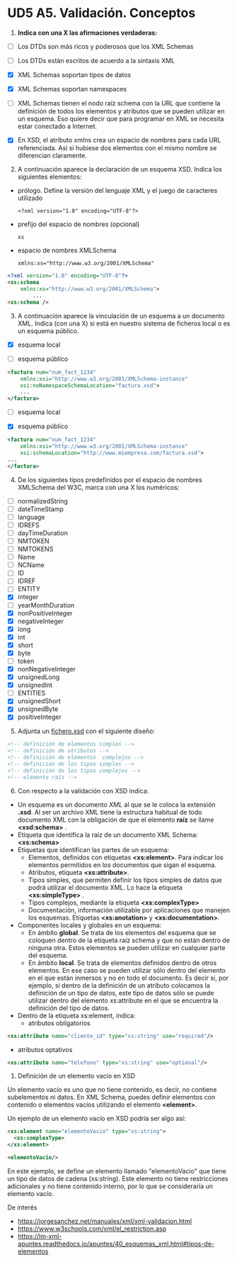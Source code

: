 # UD5 A5. Validación. Conceptos

1. **Indica con una X las afirmaciones verdaderas:**

- [ ] Los DTDs son más ricos y poderosos que los XML Schemas

- [ ] Los DTDs están escritos de acuerdo a la sintaxis XML

- [X] XML Schemas soportan tipos de datos

- [X] XML Schemas soportan namespaces
- [ ] XML Schemas tienen el nodo raíz schema con la URL que contiene la definición de todos los elementos y atributos que se pueden utilizar en un esquema. Eso quiere decir que para programar en XML se necesita estar conectado a Internet.
- [X] En XSD, el atributo xmlns crea un espacio de nombres para cada URL referenciada. Así si hubiese dos elementos con el mismo nombre se diferencian claramente.



2. A continuación aparece la declaración de un esquema XSD. Indica los siguientes elementos:

- prólogo. Define la versión del lenguaje XML y el juego de caracteres utilizado

  ```
  <?xml version="1.0" encoding="UTF-8"?>
  ```

- prefijo del espacio de nombres (opcional)

  ```
  xs
  ```

- espacio de nombres XMLSchema
  ```
  xmlns:xs="http://www.w3.org/2001/XMLSchema"
  ```
```xml
<?xml version="1.0" encoding="UTF-8"?>
<xs:schema 
    xmlns:xs="http://www.w3.org/2001/XMLSchema">
		...
<xs:schema />
```

3. A continuación aparece la vinculación de un esquema a un documento XML. Indica (con una X) si está en nuestro sistema de ficheros local o es un esquema público.

- [X] esquema local

- [ ] esquema público
```xml
<factura num="num_fact_1234"
    xmlns:xsi="http://www.w3.org/2001/XMLSchema-instance"
    xsi:noNamespaceSchemaLocation="factura.xsd">
	...
</factura>
```

- [ ] esquema local

- [X] esquema público
```xml
<factura num="num_fact_1234"
    xmlns:xsi="http://www.w3.org/2001/XMLSchema-instance"
    xsi:schemaLocation="http://www.miempresa.com/factura.xsd">
...
</factura>	
```
  
4. De los siguientes tipos predefinidos por el espacio de nombres XMLSchema del W3C, marca con una X los numéricos:
- [ ] normalizedString
- [ ] dateTimeStamp
- [ ] language
- [ ] IDREFS
- [ ] dayTimeDuration
- [ ] NMTOKEN
- [ ] NMTOKENS
- [ ] Name
- [ ] NCName
- [ ] ID
- [ ] IDREF
- [ ] ENTITY
- [x] integer
- [ ] yearMonthDuration
- [x] nonPositiveInteger
- [X] negativeInteger
- [X] long
- [X] int
- [X] short
- [X] byte
- [ ] token
- [X] nonNegativeInteger
- [X] unsignedLong
- [X] unsignedInt
- [ ] ENTITIES
- [X] unsignedShort
- [X] unsignedByte
- [X] positiveInteger

5. Adjunta un [fichero.xsd](./ficheroXSD.xsd) con el siguiente diseño:
```xml
<!-- definición de elementos simples -->
<!-- definición de atributos -->
<!-- definición de elementos  complejos -->
<!-- definición de los tipos simples -->
<!-- definición de los tipos complejos -->
<!-- elemento raíz -->
```

6. Con respecto a la validación con XSD indica:
- Un esquema es un documento *XML* al que se le coloca la extensión **.xsd**. Al ser un archivo XML tiene la estructura habitual de todo documento XML con la obligación de que el elemento **raíz** se llame **&lt;xsd:schema&gt;** .
- Etiqueta que identifica la raíz de un documento XML Schema:
  **&lt;xs:schema&gt;** 
- Etiquetas que identifican las partes de un esquema:
  - Elementos, definidos con etiquetas **&lt;xs:element&gt;**. Para indicar los elementos permitidos en los documentos que sigan el esquema.
  - Atributos, etiqueta **&lt;xs:attribute&gt;**.
  - Tipos simples, que permiten definir los tipos simples de datos que podrá utilizar el documento XML. Lo hace la etiqueta **&lt;xs:simpleType&gt;** .
  - Tipos complejos, mediante la etiqueta **&lt;xs:complexType&gt;**
  - Documentación, información utilizable por aplicaciones que manejen los esquemas. Etiquetas **&lt;xs:anotation&gt;** y **&lt;xs:documentation&gt;**.
- Componentes locales y globales en un esquema:
  - En ámbito **global**. Se trata de los elementos del esquema que se coloquen dentro de la etiqueta raíz schema y que no están dentro de ninguna otra. Estos elementos se pueden utilizar en cualquier parte del esquema.
  - En ámbito **local**. Se trata de elementos definidos dentro de otros elementos. En ese caso se pueden utilizar sólo dentro del elemento en el que están inmersos y no en todo el documento. Es decir si, por ejemplo, si dentro de la definición de un atributo colocamos la definición de un tipo de datos, este tipo de datos sólo se puede utilizar dentro del elemento xs:attribute en el que se encuentra la definición del tipo de datos.
- Dentro de la etiqueta xs:element, indica:
  - atributos obligatorios
```xml
<xs:attribute name="cliente_id" type="xs:string" use="required"/>
```


  - atributos optativos
```xml
<xs:attribute name="telefono" type="xs:string" use="optional"/>  
```

1. Definición de un elemento vacío en XSD
  
Un elemento vacío es uno que no tiene contenido, es decir, no contiene subelementos ni datos. En XML Schema, puedes definir elementos con contenido o elementos vacíos utilizando el elemento **&lt;element&gt;**.

Un ejemplo de un elemento vacío en XSD podría ser algo así:

  ```xml
  <xs:element name="elementoVacio" type="xs:string">
    <xs:complexType>
  </xs:element>
  ```

  ```xml
  <elementoVacio/>
  ```
  
En este ejemplo, se define un elemento llamado "elementoVacio" que tiene un tipo de datos de cadena (xs:string). Este elemento no tiene restricciones adicionales y no tiene contenido interno, por lo que se consideraría un elemento vacío.


De interés
- https://jorgesanchez.net/manuales/xml/xml-validacion.html
- https://www.w3schools.com/xml/el_restriction.asp
- https://lm-xml-apuntes.readthedocs.io/apuntes/40_esquemas_xml.html#tipos-de-elementos
